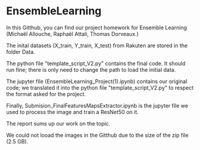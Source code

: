 # EnsembleLearning

In this Gitthub, you can find our project homework for Ensemble Learning (Michaël Allouche, Raphaël Attali, Thomas Dorveaux.)

The inital datasets (X_train, Y_train, X_test) from Rakuten are stored in the folder Data. 

The python file "template_script_V2.py" contains the final code. It should run fine; there is only need to change the path to load the initial data.

The jupyter file (EnsembleLearning_Project(1).ipynb) contains our original code; we translated it into the python file "template_script_V2.py" to respect the format asked for the project.

Finally, Submision_FinalFeaturesMapsExtractor.ipynb is the jupyter file we used to process the image and train a ResNet50 on it.

The report sums up our work on the topic.

We could not looad the images in the Gitthub due to the size of the zip file (2.5 GB).





